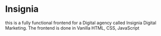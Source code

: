 # Insignia

this is a fully functional frontend for a Digital agency called Insignia Digital Marketing.
The frontend is done in Vanilla HTML, CSS, JavaScript
